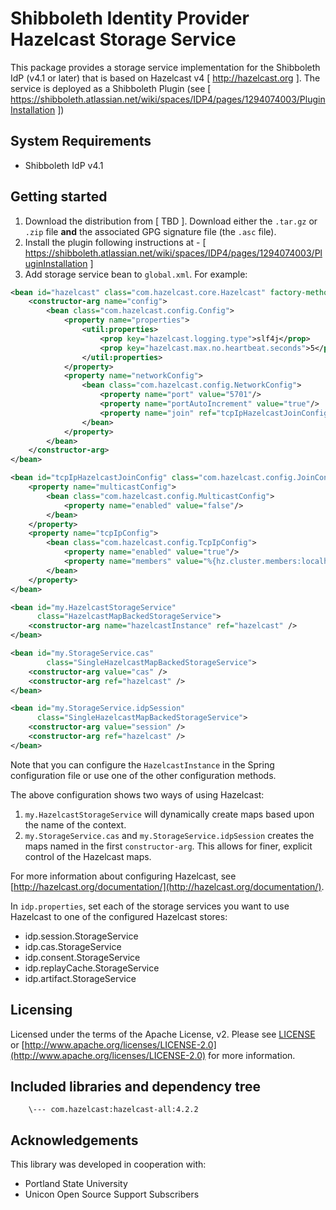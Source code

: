 # Shibboleth Identity Provider Hazelcast Storage Service

This package provides a storage service implementation for the Shibboleth IdP (v4.1 or later) that is based on Hazelcast v4 [ http://hazelcast.org ].
The service is deployed as a Shibboleth Plugin (see [ https://shibboleth.atlassian.net/wiki/spaces/IDP4/pages/1294074003/PluginInstallation ])

## System Requirements

- Shibboleth IdP v4.1

## Getting started

1. Download the distribution from [ TBD ]. Download either the `.tar.gz` or `.zip` file **and** the associated GPG signature file (the `.asc` file).
2. Install the plugin following instructions at - [ https://shibboleth.atlassian.net/wiki/spaces/IDP4/pages/1294074003/PluginInstallation ]
3. Add storage service bean to `global.xml`. For example:

```xml
<bean id="hazelcast" class="com.hazelcast.core.Hazelcast" factory-method="newHazelcastInstance">
    <constructor-arg name="config">
        <bean class="com.hazelcast.config.Config">
            <property name="properties">
                <util:properties>
                    <prop key="hazelcast.logging.type">slf4j</prop>
                    <prop key="hazelcast.max.no.heartbeat.seconds">5</prop>
                </util:properties>
            </property>
            <property name="networkConfig">
                <bean class="com.hazelcast.config.NetworkConfig">
                    <property name="port" value="5701"/>
                    <property name="portAutoIncrement" value="true"/>
                    <property name="join" ref="tcpIpHazelcastJoinConfig"/>
                </bean>
            </property>
        </bean>
    </constructor-arg>
</bean>

<bean id="tcpIpHazelcastJoinConfig" class="com.hazelcast.config.JoinConfig">
    <property name="multicastConfig">
        <bean class="com.hazelcast.config.MulticastConfig">
            <property name="enabled" value="false"/>
        </bean>
    </property>
    <property name="tcpIpConfig">
        <bean class="com.hazelcast.config.TcpIpConfig">
            <property name="enabled" value="true"/>
            <property name="members" value="%{hz.cluster.members:localhost}"/>
        </bean>
    </property>
</bean>

<bean id="my.HazelcastStorageService"
      class="HazelcastMapBackedStorageService">
    <constructor-arg name="hazelcastInstance" ref="hazelcast" />
</bean>

<bean id="my.StorageService.cas"
        class="SingleHazelcastMapBackedStorageService">
    <constructor-arg value="cas" />
    <constructor-arg ref="hazelcast" />
</bean>

<bean id="my.StorageService.idpSession"
      class="SingleHazelcastMapBackedStorageService">
    <constructor-arg value="session" />
    <constructor-arg ref="hazelcast" />
</bean>
```

Note that you can configure the `HazelcastInstance` in the Spring configuration file or use one of the other configuration
methods.

The above configuration shows two ways of using Hazelcast:

1. `my.HazelcastStorageService` will dynamically create maps based upon the name of the context.
1. `my.StorageService.cas` and `my.StorageService.idpSession` creates the maps named in the first `constructor-arg`. This
allows for finer, explicit control of the Hazelcast maps.

For more information about configuring Hazelcast, see [http://hazelcast.org/documentation/](http://hazelcast.org/documentation/).

In `idp.properties`, set each of the storage services you want to use Hazelcast to one of the configured Hazelcast stores:

* idp.session.StorageService
* idp.cas.StorageService
* idp.consent.StorageService
* idp.replayCache.StorageService
* idp.artifact.StorageService

## Licensing

Licensed under the terms of the Apache License, v2. Please see [LICENSE](LICENSE) or [http://www.apache.org/licenses/LICENSE-2.0](http://www.apache.org/licenses/LICENSE-2.0) for more information.

## Included libraries and dependency tree

        \--- com.hazelcast:hazelcast-all:4.2.2


## Acknowledgements

This library was developed in cooperation with:

* Portland State University
* Unicon Open Source Support Subscribers